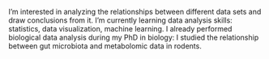 I’m interested in analyzing the relationships between different data sets and draw conclusions from it.
I’m currently learning data analysis skills: statistics, data visualization, machine learning.
I already performed biological data analysis during my PhD in biology: I studied the relationship between gut microbiota and metabolomic data in rodents. 

<!---
FoMelanie/FoMelanie is a ✨ special ✨ repository because its `README.md` (this file) appears on your GitHub profile.
You can click the Preview link to take a look at your changes.
--->
